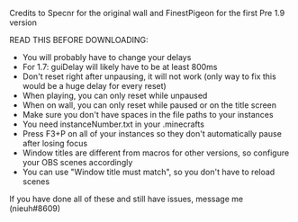 Credits to Specnr for the original wall and FinestPigeon for the first Pre 1.9 version

READ THIS BEFORE DOWNLOADING:

- You will probably have to change your delays
- For 1.7: guiDelay will likely have to be at least 800ms
- Don't reset right after unpausing, it will not work (only way to fix this would be a huge delay for every reset)
- When playing, you can only reset while unpaused
- When on wall, you can only reset while paused or on the title screen
- Make sure you don't have spaces in the file paths to your instances
- You need instanceNumber.txt in your .minecrafts
- Press F3+P on all of your instances so they don't automatically pause after losing focus
- Window titles are different from macros for other versions, so configure your OBS scenes accordingly
- You can use "Window title must match", so you don't have to reload scenes

If you have done all of these and still have issues, message me (nieuh#8609)
